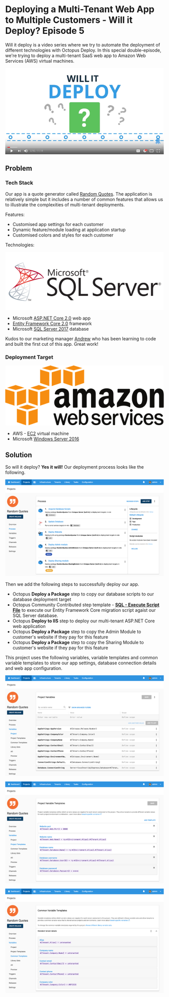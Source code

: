 # Deploying a Multi-Tenant Web App to Multiple Customers - Will it Deploy? Episode 5

Will it deploy is a video series where we try to automate the deployment of different technologies with Octopus Deploy. In this special double-episode, we're trying to deploy a multi-tenant SaaS web app to Amazon Web Services (AWS) virtual machines.

[![Deploying a Multi-Tenant Web App to Multiple Customers - Will it Deploy? Episode 5](images/will-it-deploy.png)](https://youtu.be/KGqlKduFohI "Deploying a Multi-Tenant Web App to Multiple Customers - Will it Deploy? Episode 5")

## Problem

### Tech Stack

Our app is a quote generator called [Random Quotes](https://github.com/OctopusSamples/WillItDeploy-Episode005). The application is relatively simple but it includes a number of common features that allows us to illustrate the complexities of multi-tenant deployments.

Features:

* Customised app settings for each customer
* Dynamic feature/module loading at application startup
* Customised colors and styles for each customer

Technologies:

![SQL Server logo](images/sqlserver-logo.png "width=200")

* Microsoft [ASP.NET Core 2.0](https://docs.microsoft.com/en-us/aspnet/core/) web app
* [Entity Framework Core 2.0](https://docs.microsoft.com/en-us/ef/core/) framework
* Microsoft [SQL Server 2017](https://www.microsoft.com/en-au/sql-server/) database

Kudos to our marketing manager [Andrew](https://twitter.com/andrewmaherbne) who has been learning to code and built the first cut of this app. Great work! 

### Deployment Target

![Amazon web services logo](images/aws-logo.png "width=200")

* AWS - [EC2](https://aws.amazon.com/ec2) virtual machine 
* Microsoft [Windows Server 2016](https://www.microsoft.com/en-au/cloud-platform/windows-server)

## Solution

So will it deploy? **Yes it will!** Our deployment process looks like the following.

![Octopus deployment process](images/deployment-process.png "width=500")

Then we add the following steps to successfully deploy our app.

- Octopus **Deploy a Package** step to copy our database scripts to our database deployment target
- Octopus Community Contributed step template -  **[SQL - Execute Script File](https://library.octopusdeploy.com/step-template/actiontemplate-sql-execute-script-file)** to execute our Entity Framework Core migration script agaist our SQL Server database. 
- Octopus **Deploy to IIS** step to deploy our multi-tenant ASP.NET Core web application
- Octopus **Deploy a Package** step to copy the Admin Module to customer's website if they pay for this feature
- Octopus **Deploy a Package** step to copy the Sharing Module to customer's website if they pay for this feature

This project uses the following variables, variable templates and common variable templates to store our app settings, database connection details and web app configuration.

![Project variables](images/project-variables.png "width=500")

![Project variable templates](images/project-variable-templates.png "width=500")

![Common variable templates](images/common-variable-templates.png "width=500")
